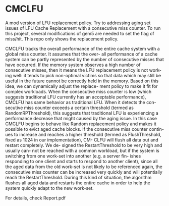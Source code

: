 # CMCLFU
A mod version of LFU replacement policy. Try to addressing aging set issues of LFU Cache Replacement with a consecutive miss counter.
To run this project, several modifications of gem5 are needed to set the flag of miss/hit. This repo only shows the replacement policy.

CMCLFU tracks the overall performance of the entire cache system with a global miss counter. It assumes that the over- all performance of a cache system can be partly represented by the number of consecutive misses that have occurred. If the memory system observes a high number of consecutive misses, then it means the LFU replacement policy is not work-
ing well: it tends to pick non-optimal victims so that data which may still be useful in the future cannot be correctly held in the memory.
Based on this idea, we can dynamically adjust the replace- ment policy to make it fit for complex workloads. When the consecutive miss counter is low (which suggests traditional LFU currently has an acceptable performance), CMCLFU has same behavior as traditional LFU. When it detects the con- secutive miss counter exceeds a certain threshold (termed as RandomRPThreshold), this suggests that traditional LFU is experiencing a performance decrease that might caused by the aging issue. In this case CMCLFU begins to behave like Random replacement policy and makes it possible to evict aged cache blocks. If the consecutive miss counter contin- ues to increase and reaches a higher threshold (termed as FlushThreshold, fixed as 1024 in our implementation), CM- CLFU will flush all data out and restart completely. We de- signed the RestartThreshold to be very high and usually can- not be reached with a common workload, but if the system is switching from one work-set into another (e.g. a server fin- ishes responding to one client and starts to respond to another client), since all the aged data from the old work-set is not likely to be referenced again, the consecutive miss counter can be increased very quickly and will potentially reach the RestartThreshold. During this kind of situation, the algorithm flushes all aged data and restarts the entire cache in order to help the system quickly adapt to the new work-set.

For details, check Report.pdf
